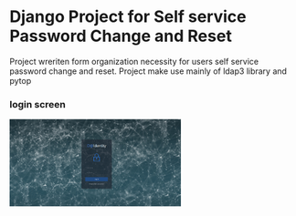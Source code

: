 # Django Project for Self service Password Change and Reset

Project wreriten form organization necessity for users self service password change and reset.
Project make use mainly of ldap3 library and pytop
<h3>login screen</h3>
<img src="propaimages/login_page.png" alt="" width="300" hight="300" srcset="">
